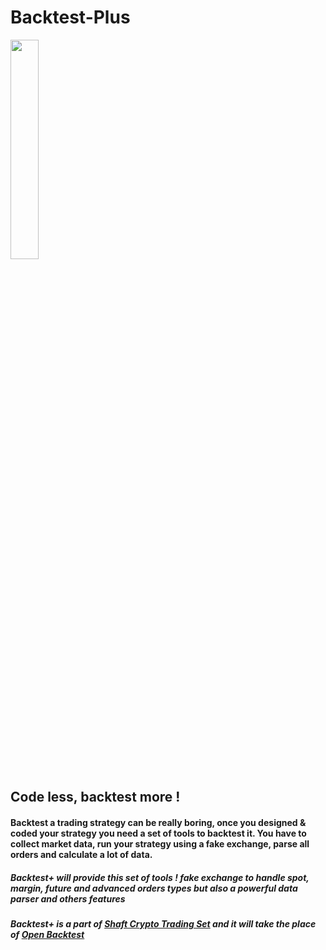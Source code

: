 # Backtest-Plus

<img heigh=auto width=30% src="https://github.com/Shaft-3796/Shaft-Crypto-Suit/blob/main/src/BacktestPlus.png">

## Code less, backtest more !

#### Backtest a trading strategy can be really boring, once you designed & coded your strategy you need a set of tools to backtest it. You have to collect market data, run your strategy using a fake exchange, parse all orders and calculate a lot of data. 

##### Backtest+ will provide this set of tools ! fake exchange to handle spot, margin, future and advanced orders types but also a powerful data parser and others features

##### Backtest+ is a part of [Shaft Crypto Trading Set](https://github.com/Shaft-3796/Shaft-Crypto-Trading-Set) and it will take the place of [Open Backtest](https://github.com/Shaft-3796/OpenBacktest)
